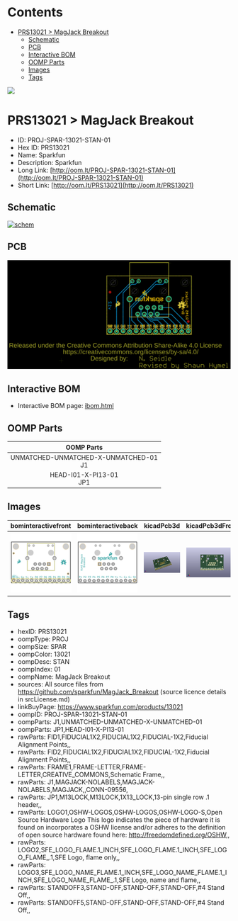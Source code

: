 



Contents
========

* [PRS13021 > MagJack Breakout](#prs13021--magjack-breakout)
	* [Schematic](#schematic)
	* [PCB](#pcb)
	* [Interactive BOM](#interactive-bom)
	* [OOMP Parts](#oomp-parts)
	* [Images](#images)
	* [Tags](#tags)
  
![][im]
# PRS13021 > MagJack Breakout

- ID: PROJ-SPAR-13021-STAN-01
- Hex ID: PRS13021
- Name: Sparkfun
- Description: Sparkfun
- Long Link: [http://oom.lt/PROJ-SPAR-13021-STAN-01](http://oom.lt/PROJ-SPAR-13021-STAN-01)
- Short Link: [http://oom.lt/PRS13021](http://oom.lt/PRS13021)

## Schematic
  
[![schem](eagleSchemImage.png)](eagleSchemImage.png)
## PCB
  
[![pcb](eagleImage.png)](eagleImage.png)
## Interactive BOM

- Interactive BOM page: [ibom.html](https://htmlpreview.github.io/?https://github.com/oomlout/oomlout_OOMP_projects/blob/main/PROJ-SPAR-13021-STAN-01/kicad/bom/ibom.html)

## OOMP Parts
  

|OOMP Parts|
| :---: |
|UNMATCHED-UNMATCHED-X-UNMATCHED-01<BR>J1|
|HEAD-I01-X-PI13-01<BR>JP1|

## Images
  
  

|bominteractivefront|bominteractiveback|kicadPcb3d|kicadPcb3dFront|kicadPcb3dBack|eagleImage|eagleSchemImage|pcbdraw|pcbdrawback|
| :---: | :---: | :---: | :---: | :---: | :---: | :---: | :---: | :---: |
|[![bominteractivefront](bomFront_140.png)](bomFront.png)|[![bominteractiveback](bomBack_140.png)](bomBack.png)|[![kicadPcb3d](kicadPcb3d_140.png)](kicadPcb3d.png)|[![kicadPcb3dFront](kicadPcb3dFront_140.png)](kicadPcb3dFront.png)|[![kicadPcb3dBack](kicadPcb3dBack_140.png)](kicadPcb3dBack.png)|[![eagleImage](eagleImage_140.png)](eagleImage.png)|[![eagleSchemImage](eagleSchemImage_140.png)](eagleSchemImage.png)|[![pcbdraw](pcbdraw_140.png)](pcbdraw.png)|[![pcbdrawback](pcbdrawBack_140.png)](pcbdrawBack.png)|

## Tags

- hexID: PRS13021
- oompType: PROJ
- oompSize: SPAR
- oompColor: 13021
- oompDesc: STAN
- oompIndex: 01
- oompName: MagJack Breakout
- sources: All source files from https://github.com/sparkfun/MagJack_Breakout (source licence details in srcLicense.md)
- linkBuyPage: https://www.sparkfun.com/products/13021
- oompID: PROJ-SPAR-13021-STAN-01
- oompParts: J1,UNMATCHED-UNMATCHED-X-UNMATCHED-01
- oompParts: JP1,HEAD-I01-X-PI13-01
- rawParts: FID1,FIDUCIAL1X2,FIDUCIAL1X2,FIDUCIAL-1X2,Fiducial Alignment Points,,
- rawParts: FID2,FIDUCIAL1X2,FIDUCIAL1X2,FIDUCIAL-1X2,Fiducial Alignment Points,,
- rawParts: FRAME1,FRAME-LETTER,FRAME-LETTER,CREATIVE_COMMONS,Schematic Frame,,
- rawParts: J1,MAGJACK-NOLABELS,MAGJACK-NOLABELS,MAGJACK,,CONN-09556,
- rawParts: JP1,M13LOCK,M13LOCK,1X13_LOCK,13-pin single row .1 header,,
- rawParts: LOGO1,OSHW-LOGOS,OSHW-LOGOS,OSHW-LOGO-S,Open Source Hardware Logo This logo indicates the piece of hardware it is found on incorporates a OSHW license and/or adheres to the definition of open source hardware found here: http://freedomdefined.org/OSHW,,
- rawParts: LOGO2,SFE_LOGO_FLAME.1_INCH,SFE_LOGO_FLAME.1_INCH,SFE_LOGO_FLAME_.1,SFE Logo, flame only,,
- rawParts: LOGO3,SFE_LOGO_NAME_FLAME.1_INCH,SFE_LOGO_NAME_FLAME.1_INCH,SFE_LOGO_NAME_FLAME_.1,SFE Logo, name and flame,,
- rawParts: STANDOFF3,STAND-OFF,STAND-OFF,STAND-OFF,#4 Stand Off,,
- rawParts: STANDOFF5,STAND-OFF,STAND-OFF,STAND-OFF,#4 Stand Off,,



[im]: kicadPcb3d_450.png
